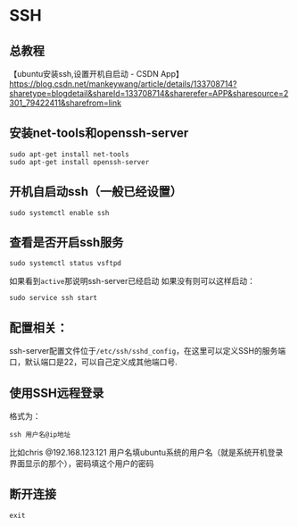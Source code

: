 # SSH
## 总教程
【ubuntu安装ssh,设置开机自启动 -  CSDN App】https://blog.csdn.net/mankeywang/article/details/133708714?sharetype=blogdetail&shareId=133708714&sharerefer=APP&sharesource=2301_79422411&sharefrom=link

## 安装net-tools和openssh-server
```
sudo apt-get install net-tools
sudo apt-get install openssh-server
```
## 开机自启动ssh（一般已经设置）
```
sudo systemctl enable ssh
```
## 查看是否开启ssh服务
```
sudo systemctl status vsftpd
```
如果看到```active```那说明ssh-server已经启动
如果没有则可以这样启动：
```
sudo service ssh start
```
## 配置相关：
ssh-server配置文件位于```/etc/ssh/sshd_config```，在这里可以定义SSH的服务端口，默认端口是22，可以自己定义成其他端口号.

## 使用SSH远程登录
格式为：
```
ssh 用户名@ip地址
```
比如chris @192.168.123.121
用户名填ubuntu系统的用户名（就是系统开机登录界面显示的那个），密码填这个用户的密码
## 断开连接
```putty-sh
exit
```